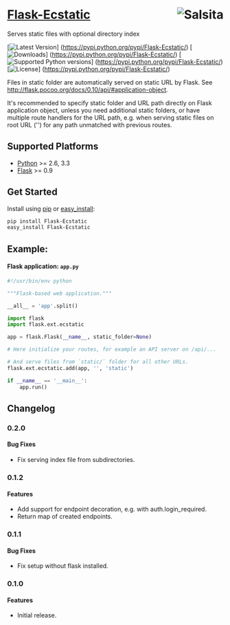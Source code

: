 # [Flask-Ecstatic](https://github.com/salsita/flask-ecstatic) <a href='https://github.com/salsita'><img align='right' title='Salsita' src='https://www.google.com/a/cpanel/salsitasoft.com/images/logo.gif?alpha=1' /></a>

Serves static files with optional directory index

[![Latest Version](https://pypip.in/version/Flask-Ecstatic/badge.svg)]
(https://pypi.python.org/pypi/Flask-Ecstatic/)
[![Downloads](https://pypip.in/download/Flask-Ecstatic/badge.svg)]
(https://pypi.python.org/pypi/Flask-Ecstatic/)
[![Supported Python versions](https://pypip.in/py_versions/Flask-Ecstatic/badge.svg)]
(https://pypi.python.org/pypi/Flask-Ecstatic/)
[![License](https://pypip.in/license/Flask-Ecstatic/badge.svg)]
(https://pypi.python.org/pypi/Flask-Ecstatic/)

Files in static folder are automatically served on static URL by Flask.
See http://flask.pocoo.org/docs/0.10/api/#application-object.

It's recommended to specify static folder and URL path directly on Flask application object,
unless you need additional static folders, or have multiple route handlers for the URL path,
e.g. when serving static files on root URL ('') for any path unmatched with previous routes.


## Supported Platforms

* [Python](http://www.python.org/) >= 2.6, 3.3
* [Flask](http://flask.pocoo.org/) >= 0.9


## Get Started

Install using [pip](https://pip.pypa.io/) or [easy_install](http://pythonhosted.org/setuptools/easy_install.html):
```bash
pip install Flask-Ecstatic
easy_install Flask-Ecstatic
```

## Example:

#### Flask application: `app.py`

```python
#!/usr/bin/env python

"""Flask-based web application."""

__all__ = 'app'.split()

import flask
import flask.ext.ecstatic

app = flask.Flask(__name__, static_folder=None)

# Here initialize your routes, for example an API server on /api/...

# And serve files from `static/` folder for all other URLs.
flask.ext.ecstatic.add(app, '', 'static')

if __name__ == '__main__':
    app.run()
```


## Changelog

### 0.2.0

#### Bug Fixes

- Fix serving index file from subdirectories.


### 0.1.2

#### Features

- Add support for endpoint decoration, e.g. with auth.login_required.
- Return map of created endpoints.


### 0.1.1

#### Bug Fixes

- Fix setup without flask installed.


### 0.1.0

#### Features

- Initial release.
